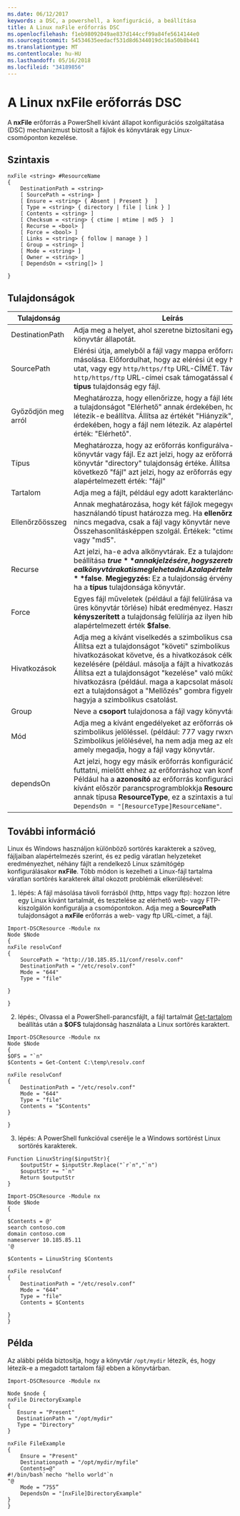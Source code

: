 ```yaml
---
ms.date: 06/12/2017
keywords: a DSC, a powershell, a konfiguráció, a beállítása
title: A Linux nxFile erőforrás DSC
ms.openlocfilehash: f1eb98092049ae837d144ccf99a84fe5614144e0
ms.sourcegitcommit: 54534635eedacf531d8d6344019dc16a50b8b441
ms.translationtype: MT
ms.contentlocale: hu-HU
ms.lasthandoff: 05/16/2018
ms.locfileid: "34189856"
---
```

# <a name="dsc-for-linux-nxfile-resource"></a>A Linux nxFile erőforrás DSC

A **nxFile** erőforrás a PowerShell kívánt állapot konfigurációs szolgáltatása (DSC) mechanizmust biztosít a fájlok és könyvtárak egy Linux-csomóponton kezelése.

## <a name="syntax"></a>Szintaxis

```
nxFile <string> #ResourceName
{
    DestinationPath = <string>
    [ SourcePath = <string> ]
    [ Ensure = <string> { Absent | Present }  ]
    [ Type = <string> { directory | file | link } ]
    [ Contents = <string> ]
    [ Checksum = <string> { ctime | mtime | md5 }  ]
    [ Recurse = <bool> ]
    [ Force = <bool> ]
    [ Links = <string> { follow | manage } ]
    [ Group = <string> ]
    [ Mode = <string> ]
    [ Owner = <string> ]
    [ DependsOn = <string[]> ]

}
```

## <a name="properties"></a>Tulajdonságok

|  Tulajdonság |  Leírás |
|---|---|
| DestinationPath| Adja meg a helyet, ahol szeretne biztosítani egy fájl vagy könyvtár állapotát.|
| SourcePath| Elérési útja, amelyből a fájl vagy mappa erőforrás másolása. Előfordulhat, hogy az elérési út egy helyi elérési utat, vagy egy `http/https/ftp` URL-CÍMÉT. Távoli `http/https/ftp` URL-címei csak támogatással értékének a **típus** tulajdonság egy fájl.|
| Győződjön meg arról| Meghatározza, hogy ellenőrizze, hogy a fájl létezik-e. Ezt a tulajdonságot "Elérhető" annak érdekében, hogy a fájl létezik-e beállítva. Állítsa az értékét "Hiányzik", annak érdekében, hogy a fájl nem létezik. Az alapértelmezett érték: "Elérhető".|
| Típus| Meghatározza, hogy az erőforrás konfigurálva-e a könyvtár vagy fájl. Ez azt jelzi, hogy az erőforrás egy könyvtár "directory" tulajdonság értéke. Állítsa be a következő "fájl" azt jelzi, hogy az erőforrás egy fájlt. Az alapértelmezett érték: "fájl"|
| Tartalom| Adja meg a fájlt, például egy adott karakterláncot.|
| Ellenőrzőösszeg| Annak meghatározása, hogy két fájlok megegyeznek használandó típust határozza meg. Ha **ellenőrzőösszeg** nincs megadva, csak a fájl vagy könyvtár neve Összehasonlításképpen szolgál. Értékek: "ctime", "mtime" vagy "md5".|
| Recurse| Azt jelzi, ha-e adva alkönyvtárak. Ez a tulajdonság beállítása **$true** annak jelzésére, hogy szeretné-e alkönyvtárakat is meg lehet adni. Az alapértelmezett érték **$false**. **Megjegyzés:** Ez a tulajdonság érvénytelen, csak ha a **típus** tulajdonsága könyvtár.|
| Force| Egyes fájl műveletek (például a fájl felülírása vagy egy nem üres könyvtár törlése) hibát eredményez. Használja a **kényszerített** a tulajdonság felülírja az ilyen hibák. Az alapértelmezett érték **$false**.|
| Hivatkozások| Adja meg a kívánt viselkedés a szimbolikus csatolást. Állítsa ezt a tulajdonságot "követi" szimbolikus hivatkozásokat követve, és a hivatkozások célkiszolgáló kezelésére (például. másolja a fájlt a hivatkozás helyett). Állítsa ezt a tulajdonságot "kezelése" való működésre hivatkozásra (például. maga a kapcsolat másolása). Állítsa ezt a tulajdonságot a "Mellőzés" gombra figyelmen kívül hagyja a szimbolikus csatolást.|
| Group| Neve a **csoport** tulajdonosa a fájl vagy könyvtár.|
| Mód| Adja meg a kívánt engedélyeket az erőforrás oktális vagy szimbolikus jelöléssel. (például: 777 vagy rwxrwxrwx). Szimbolikus jelölésével, ha nem adja meg az első karakter, amely megadja, hogy a fájl vagy könyvtár.|
| dependsOn | Azt jelzi, hogy egy másik erőforrás konfigurációjának kell futtatni, mielőtt ehhez az erőforráshoz van konfigurálva. Például ha a **azonosító** az erőforrás konfigurációs futtatni kívánt először parancsprogramblokkja **ResourceName** és annak típusa **ResourceType**, ez a szintaxis a tulajdonság `DependsOn = "[ResourceType]ResourceName"`.|

## <a name="additional-information"></a>További információ


Linux és Windows használjon különböző sortörés karakterek a szöveg, fájljaiban alapértelmezés szerint, és ez pedig váratlan helyzeteket eredményezhet, néhány fájlt a rendelkező Linux számítógép konfigurálásakor __nxFile__. Több módon is kezelheti a Linux-fájl tartalma váratlan sortörés karakterek által okozott problémák elkerülésével:

1. lépés: A fájl másolása távoli forrásból (http, https vagy ftp): hozzon létre egy Linux kívánt tartalmát, és tesztelése az elérhető web- vagy FTP-kiszolgálón konfigurálja a csomópontokon. Adja meg a __SourcePath__ tulajdonságot a __nxFile__ erőforrás a web- vagy ftp URL-címet, a fájl.

```
Import-DSCResource -Module nx
Node $Node
{
nxFile resolvConf
{
    SourcePath = "http://10.185.85.11/conf/resolv.conf"
    DestinationPath = "/etc/resolv.conf"
    Mode = "644"
    Type = "file"

}

}
```


2. lépés:, Olvassa el a PowerShell-parancsfájlt, a fájl tartalmát [Get-tartalom](https://technet.microsoft.com/library/hh849787.aspx) beállítás után a __$OFS__ tulajdonság használata a Linux sortörés karaktert.


```
Import-DSCResource -Module nx
Node $Node
{
$OFS = "`n"
$Contents = Get-Content C:\temp\resolv.conf

nxFile resolvConf
{
    DestinationPath = "/etc/resolv.conf"
    Mode = "644"
    Type = "file"
    Contents = "$Contents"
}

}
```


3. lépés: A PowerShell funkcióval cserélje le a Windows sortörést Linux sortörés karakterek.

```
Function LinuxString($inputStr){
    $outputStr = $inputStr.Replace("`r`n","`n")
    $ouputStr += "`n"
    Return $outputStr
}

Import-DSCResource -Module nx
Node $Node
{

$Contents = @'
search contoso.com
domain contoso.com
nameserver 10.185.85.11
'@

$Contents = LinuxString $Contents

nxFile resolvConf
{
    DestinationPath = "/etc/resolv.conf"
    Mode = "644"
    Type = "file"
    Contents = $Contents

}
}
```

## <a name="example"></a>Példa

Az alábbi példa biztosítja, hogy a könyvtár `/opt/mydir` létezik, és, hogy létezik-e a megadott tartalom fájl ebben a könyvtárban.

```
Import-DSCResource -Module nx

Node $node {
nxFile DirectoryExample
{
   Ensure = "Present"
   DestinationPath = "/opt/mydir"
   Type = "Directory"
}

nxFile FileExample
{
    Ensure = "Present"
    Destinationpath = "/opt/mydir/myfile"
    Contents=@"
#!/bin/bash`necho "hello world"`n
"@
    Mode = “755”
    DependsOn = "[nxFile]DirectoryExample"
}
}
```